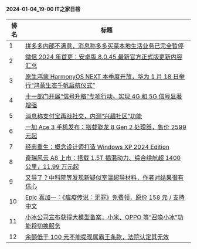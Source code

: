 #### 2024-01-04_19-00  IT之家日榜

| 排名 | 标题|
| --- | ---|
| 1 | [拼多多内部不满意，消息称多多买菜本地生活业务已完全暂停](https://www.ithome.com/0/743/245.htm) |
| 2 | [微信 2024 年首更：安卓版 8.0.45 最新官方正式版更新内容汇总](https://www.ithome.com/0/743/222.htm) |
| 3 | [原生鸿蒙 HarmonyOS NEXT 本季度开放，华为 1 月 18 日举行“鸿蒙生态千帆启航仪式”](https://www.ithome.com/0/743/253.htm) |
| 4 | [十一部门开展“信号升格”专项行动，实现 4G 和 5G 信号显著增强](https://www.ithome.com/0/743/200.htm) |
| 5 | [消息称支付宝再战社交，内测“兴趣社区”功能](https://www.ithome.com/0/743/261.htm) |
| 6 | [一加 Ace 3 手机发布：搭载骁龙 8 Gen 2 处理器，售价 2599 元起](https://www.ithome.com/0/743/371.htm) |
| 7 | [经典重生：概念设计师打造 Windows XP 2024 Edition](https://www.ithome.com/0/743/201.htm) |
| 8 | [奇瑞风云 A8 上市：搭载 1.5T 插混动力、综合续航超 1400 公里，11.99 万元起](https://www.ithome.com/0/743/211.htm) |
| 9 | [又导了？中科院等发现新疑似室温超导材料，作者对结果很有信心](https://www.ithome.com/0/743/330.htm) |
| 10 | [Epic 喜加一：《瘟疫传说：无罪》免费领，原价 158 元 / 支持中文](https://www.ithome.com/0/743/230.htm) |
| 11 | [小冰公司宣布获得大模型备案，小米、OPPO 等“召唤小冰”功能将切换服务](https://www.ithome.com/0/743/308.htm) |
| 12 | [余额低于 100 元不能提现属霸王条款，法院认定其无效](https://www.ithome.com/0/743/323.htm) |
